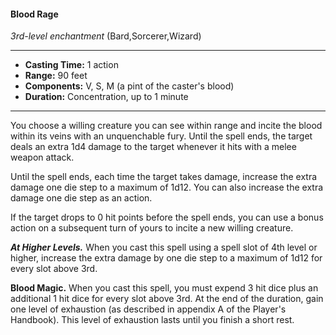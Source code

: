 #### Blood Rage
*3rd-level enchantment* (Bard,Sorcerer,Wizard)
___
- **Casting Time:** 1 action
- **Range:** 90 feet
- **Components:** V, S, M (a pint of the caster's blood)
- **Duration:** Concentration, up to 1 minute
---
You choose a willing creature you can see within range and incite the blood within its veins with an unquenchable fury. Until the spell ends, the target deals an extra 1d4 damage to the target whenever it hits with a melee weapon attack.

Until the spell ends, each time the target takes damage, increase the extra damage one die step to a maximum of 1d12. You can also increase the extra damage one die step as an action.

If the target drops to 0 hit points before the spell ends, you can use a bonus action on a subsequent turn of yours to incite a new willing creature.

***At Higher Levels.*** When you cast this spell using a spell slot of 4th level or higher, increase the extra damage by one die step to a maximum of 1d12 for every slot above 3rd.

**Blood Magic.** When you cast this spell, you must expend 3 hit dice plus an additional 1 hit dice for every slot above 3rd. At the end of the duration, gain one level of exhaustion (as described in appendix A of the Player's Handbook). This level of exhaustion lasts until you finish a short rest.
